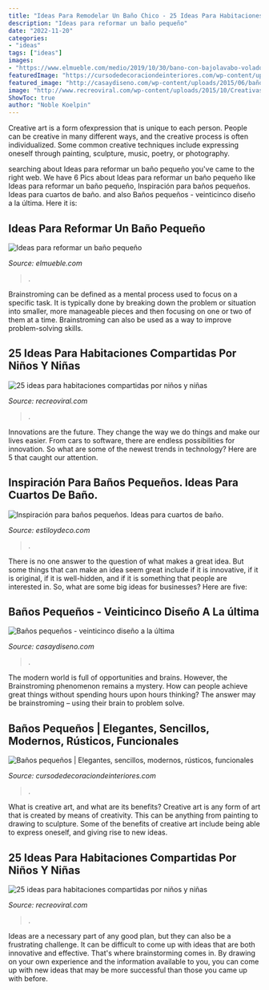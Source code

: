 ```yaml
---
title: "Ideas Para Remodelar Un Baño Chico - 25 Ideas Para Habitaciones Compartidas Por Niños Y Niñas"
description: "Ideas para reformar un baño pequeño"
date: "2022-11-20"
categories:
- "ideas"
tags: ["ideas"]
images:
- "https://www.elmueble.com/medio/2019/10/30/bano-con-bajolavabo-volado-y-radiador-toallero_-00458373_5e7daa18_1328x2000.jpg"
featuredImage: "https://cursodedecoraciondeinteriores.com/wp-content/uploads/2018/08/banos-chicos.jpg"
featured_image: "http://casaydiseno.com/wp-content/uploads/2015/06/baño-pequeño-color-beige.jpg"
image: "http://www.recreoviral.com/wp-content/uploads/2015/10/Creativas-habitaciones-compartidas-por-niños-y-niñas-7.jpg"
ShowToc: true
author: "Noble Koelpin"
---
```



Creative art is a form ofexpression that is unique to each person. People can be creative in many different ways, and the creative process is often individualized. Some common creative techniques include expressing oneself through painting, sculpture, music, poetry, or photography.

	

		
searching about Ideas para reformar un baño pequeño you've came to the right web. We have 6 Pics about Ideas para reformar un baño pequeño like Ideas para reformar un baño pequeño, Inspiración para baños pequeños. Ideas para cuartos de baño. and also Baños pequeños - veinticinco diseño a la última. Here it is:
		
    
## Ideas Para Reformar Un Baño Pequeño

<img loading=lazy src="https://www.elmueble.com/medio/2019/10/30/bano-con-bajolavabo-volado-y-radiador-toallero_-00458373_5e7daa18_1328x2000.jpg" onerror="this.onerror=null;this.src='https://tse3.mm.bing.net/th?id=OIP.FZ23EUjKN_EmazwYfUwRngHaLJ&amp;pid=15.1';" alt="Ideas para reformar un baño pequeño">

_Source: elmueble.com_

>. 

	

Brainstroming can be defined as a mental process used to focus on a specific task. It is typically done by breaking down the problem or situation into smaller, more manageable pieces and then focusing on one or two of them at a time. Brainstroming can also be used as a way to improve problem-solving skills.

    
## 25 Ideas Para Habitaciones Compartidas Por Niños Y Niñas

<img loading=lazy src="https://www.recreoviral.com/wp-content/uploads/2015/10/Creativas-habitaciones-compartidas-por-niños-y-niñas-18.jpg" onerror="this.onerror=null;this.src='https://tse4.mm.bing.net/th?id=OIP.OSKZEfi_aVvCtsT8HO04GQHaLG&amp;pid=15.1';" alt="25 ideas para habitaciones compartidas por niños y niñas">

_Source: recreoviral.com_

>. 

	

Innovations are the future. They change the way we do things and make our lives easier. From cars to software, there are endless possibilities for innovation. So what are some of the newest trends in technology? Here are 5 that caught our attention.

    
## Inspiración Para Baños Pequeños. Ideas Para Cuartos De Baño.

<img loading=lazy src="https://www.estiloydeco.com/wp-content/uploads/2015/04/inspiracion-para-banos-pequenos-10.jpg" onerror="this.onerror=null;this.src='https://tse2.mm.bing.net/th?id=OIP.CAmyAo3Mxh66HeNvgoG8OgHaLH&amp;pid=15.1';" alt="Inspiración para baños pequeños. Ideas para cuartos de baño.">

_Source: estiloydeco.com_

>. 

	

There is no one answer to the question of what makes a great idea. But some things that can make an idea seem great include if it is innovative, if it is original, if it is well-hidden, and if it is something that people are interested in.  So, what are some big ideas for businesses? Here are five: 

    
## Baños Pequeños - Veinticinco Diseño A La última

<img loading=lazy src="http://casaydiseno.com/wp-content/uploads/2015/06/baño-pequeño-color-beige.jpg" onerror="this.onerror=null;this.src='https://tse1.mm.bing.net/th?id=OIP.QEuGlBWpNSOXkgig-MznTQHaLK&amp;pid=15.1';" alt="Baños pequeños - veinticinco diseño a la última">

_Source: casaydiseno.com_

>. 

	

The modern world is full of opportunities and brains. However, the Brainstroming phenomenon remains a mystery. How can people achieve great things without spending hours upon hours thinking? The answer may be brainstroming – using their brain to problem solve.

    
## Baños Pequeños | Elegantes, Sencillos, Modernos, Rústicos, Funcionales

<img loading=lazy src="https://cursodedecoraciondeinteriores.com/wp-content/uploads/2018/08/banos-chicos.jpg" onerror="this.onerror=null;this.src='https://tse4.mm.bing.net/th?id=OIP.866nou1beoO9do1GoOI5egHaLG&amp;pid=15.1';" alt="Baños pequeños | Elegantes, sencillos, modernos, rústicos, funcionales">

_Source: cursodedecoraciondeinteriores.com_

>. 

	

What is creative art, and what are its benefits?
Creative art is any form of art that is created by means of creativity. This can be anything from painting to drawing to sculpture. Some of the benefits of creative art include being able to express oneself, and giving rise to new ideas.

    
## 25 Ideas Para Habitaciones Compartidas Por Niños Y Niñas

<img loading=lazy src="http://www.recreoviral.com/wp-content/uploads/2015/10/Creativas-habitaciones-compartidas-por-niños-y-niñas-7.jpg" onerror="this.onerror=null;this.src='https://tse2.mm.bing.net/th?id=OIP.mXZ4BFplnJZSrfeDIgdi1AHaGC&amp;pid=15.1';" alt="25 ideas para habitaciones compartidas por niños y niñas">

_Source: recreoviral.com_

>. 

	

Ideas are a necessary part of any good plan, but they can also be a frustrating challenge. It can be difficult to come up with ideas that are both innovative and effective. That's where brainstorming comes in. By drawing on your own experience and the information available to you, you can come up with new ideas that may be more successful than those you came up with before.

